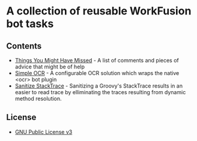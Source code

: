 # A collection of reusable WorkFusion bot tasks

## Contents
 - [Things You Might Have Missed](https://github.com/veselink1/WorkFusion-Reusable-Bot-Tasks/blob/master/Things-You-Might-Have-Missed.md) - A list of comments and pieces of advice that might be of help 
 - [Simple OCR](https://github.com/veselink1/WorkFusion-Reusable-Bot-Tasks/tree/master/simple-ocr) - A configurable OCR solution which wraps the native &lt;ocr&gt; bot plugin 
 - [Sanitize StackTrace](https://github.com/veselink1/WorkFusion-Reusable-Bot-Tasks/blob/master/scripts/sanitize-stacktraces.groovy) - Sanitizing a Groovy's StackTrace results in an easier to read trace by elliminating the traces resulting from dynamic method resolution. 

## License
- [GNU Public License v3](https://github.com/veselink1/WorkFusion-Reusable-Bot-Tasks/blob/master/LICENSE)